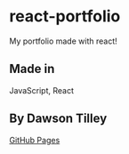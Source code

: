 # react-portfolio
My portfolio made with react!

## Made in 
JavaScript, React

## By Dawson Tilley

[GitHub Pages](https://dawsontilley.github.io/react-portfolio/)
